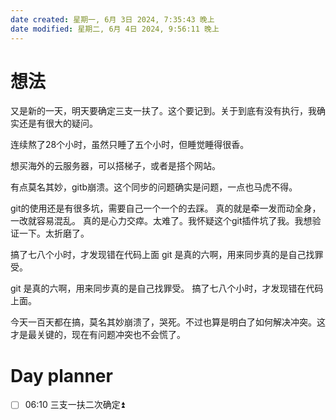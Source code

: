```yaml
---
date created: 星期一, 6月 3日 2024, 7:35:43 晚上
date modified: 星期二, 6月 4日 2024, 9:56:11 晚上
---
```


# 想法
又是新的一天，明天要确定三支一扶了。这个要记到。关于到底有没有执行，我确实还是有很大的疑问。

连续熬了28个小时，虽然只睡了五个小时，但睡觉睡得很香。

想买海外的云服务器，可以搭梯子，或者是搭个网站。


有点莫名其妙，gitb崩溃。这个同步的问题确实是问题，一点也马虎不得。


git的使用还是有很多坑，需要自己一个一个的去踩。
真的就是牵一发而动全身，一改就容易混乱。
真的是心力交瘁。太难了。我怀疑这个git插件坑了我。我想验证一下。太折磨了。

搞了七八个小时，才发现错在代码上面
git 是真的六啊，用来同步真的是自己找罪受。

git 是真的六啊，用来同步真的是自己找罪受。
搞了七八个小时，才发现错在代码上面。

今天一百天都在搞，莫名其妙崩溃了，哭死。不过也算是明白了如何解决冲突。这才是最关键的，现在有问题冲突也不会慌了。

# Day planner

- [ ] 06:10  三支一扶二次确定⏫ 